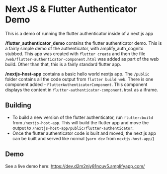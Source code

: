 # Next JS & Flutter Authenticator Demo

This is a demo of running the flutter authenticator inside of a next js app

**/flutter_authenticator_demo** contains the flutter authenticator demo. This is a fairly simple demo of the authenticator, with amplify_auth_cognito stubbed. This app was created with `flutter create` and then the file `/web/flutter-authenticator-component.html` was added as part of the web build. Other than that, this is a fairly standard flutter app.

**/nextjs-host-app** contains a basic hello world nextjs app. The `/public` folder contains all the code output from `flutter build web`. There is one component added - `FlutterAuthenticatorComponent`. This component displays the content in `flutter-authenticator-component.html` as a iframe.

## Building

- To build a new version of the flutter authenticator, run `flutter:build` from `/nextjs-host-app`. This will build the flutter app and move the output to `/nextjs-host-app/public/flutter-authenticator`.
- Once the flutter authenticator code is built and moved, the next js app can be built and served like normal (`yarn dev` from `nextjs-host-app/`)

## Demo

See a live demo here: https://dev.d2m2njy81ncuv5.amplifyapp.com/
